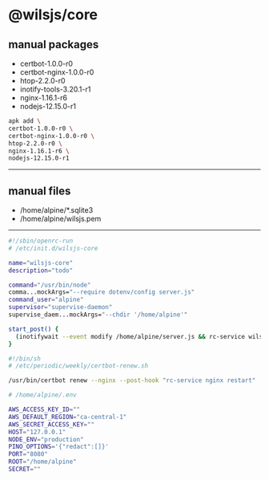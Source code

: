 # @wilsjs/core

## manual packages

- certbot-1.0.0-r0
- certbot-nginx-1.0.0-r0
- htop-2.2.0-r0
- inotify-tools-3.20.1-r1
- nginx-1.16.1-r6
- nodejs-12.15.0-r1

```sh
apk add \
certbot-1.0.0-r0 \
certbot-nginx-1.0.0-r0 \
htop-2.2.0-r0 \
nginx-1.16.1-r6 \
nodejs-12.15.0-r1
```

---

## manual files

- /home/alpine/\*.sqlite3
- /home/alpine/wilsjs.pem

---

```sh
#!/sbin/openrc-run
# /etc/init.d/wilsjs-core

name="wilsjs-core"
description="todo"

command="/usr/bin/node"
comma...mockArgs="--require dotenv/config server.js"
command_user="alpine"
supervisor="supervise-daemon"
supervise_daem...mockArgs="--chdir '/home/alpine'"

start_post() {
  (inotifywait --event modify /home/alpine/server.js && rc-service wilsjs-core restart) &
}
```

```sh
#!/bin/sh
# /etc/periodic/weekly/certbot-renew.sh

/usr/bin/certbot renew --nginx --post-hook "rc-service nginx restart"
```

```sh
# /home/alpine/.env

AWS_ACCESS_KEY_ID=""
AWS_DEFAULT_REGION="ca-central-1"
AWS_SECRET_ACCESS_KEY=""
HOST="127.0.0.1"
NODE_ENV="production"
PINO_OPTIONS='{"redact":[]}'
PORT="8080"
ROOT="/home/alpine"
SECRET=""
```
